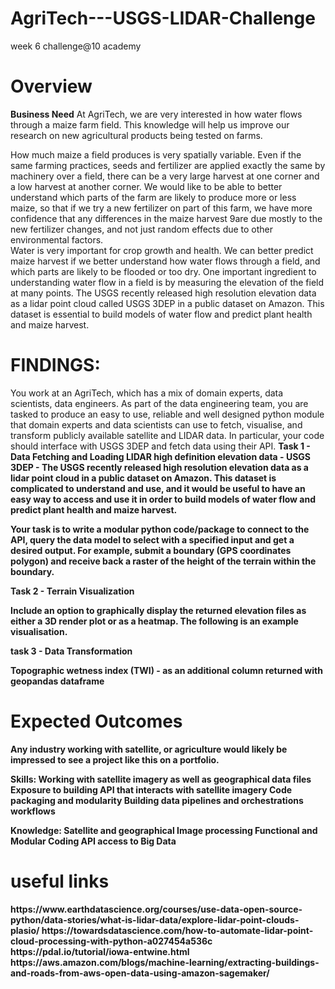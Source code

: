# AgriTech---USGS-LIDAR-Challenge
week 6 challenge@10 academy
<h1>Overview</h1>
<b>Business Need</b>
At AgriTech, we are very interested in how water flows through a maize farm field. This knowledge will help us improve our research on new agricultural products being tested on farms.

How much maize a field produces is very spatially variable. Even if the same farming practices, seeds and fertilizer are applied exactly the same by machinery over a field, there can be a very large harvest at one corner and a low harvest at another corner.  We would like to be able to better understand which parts of the farm are likely to produce more or less maize, so that if we try a new fertilizer on part of this farm, we have more confidence that any differences in the maize harvest 9are due mostly to the new fertilizer changes, and not just random effects due to other environmental factors.  
Water is very important for crop growth and health.  We can better predict maize harvest if we better understand how water flows through a field, and which parts are likely to be flooded or too dry. One important ingredient to understanding water flow in a field is by measuring the elevation of the field at many points. The USGS recently released high resolution elevation data as a lidar point cloud called USGS 3DEP in a public dataset on Amazon. This dataset is essential to build models of water flow and predict plant health and maize harvest. 

<h1>FINDINGS:</h1>

You work at an AgriTech, which has a mix of domain experts, data scientists, data engineers. As part of the data engineering team, you are tasked to produce an easy to use, reliable and well designed python module that domain experts and data scientists can use to fetch, visualise, and transform publicly available satellite and LIDAR data. In particular, your code should interface with USGS 3DEP and fetch data using their API.
<b>Task 1 - Data Fetching and Loading<b/>
LIDAR high definition elevation data - USGS 3DEP - The USGS recently released high resolution elevation data as a lidar point cloud in a public dataset on Amazon. This dataset is complicated to understand and use, and it would be useful to have an easy way to access and use it in order to build models of water flow and predict plant health and maize harvest. 

Your task is to write a modular python code/package to connect to the API, query the data model to select with  a specified input and get a desired output. For example, submit a boundary (GPS coordinates polygon) and receive back a raster of the height of the terrain within the boundary. 

<b>Task 2 - Terrain Visualization</b>
	
Include an option to graphically display the returned elevation files as either a 3D render plot or as a heatmap. The following is an example visualisation.

<b>task 3 - Data Transformation </b>

Topographic wetness index (TWI) - as an additional column returned with geopandas dataframe

<h1>Expected Outcomes</h1>
Any industry working with satellite, or agriculture would likely be impressed to see a project like this on a portfolio.

<b>Skills:</b>
Working with satellite imagery as well as geographical data files
Exposure to building API that interacts with satellite imagery
Code packaging and modularity
Building data pipelines and orchestrations workflows


<b>Knowledge:</b>
Satellite and geographical Image processing 
Functional and Modular Coding
API access to Big Data

<h1> useful links </h1>
https://www.earthdatascience.org/courses/use-data-open-source-python/data-stories/what-is-lidar-data/explore-lidar-point-clouds-plasio/
https://towardsdatascience.com/how-to-automate-lidar-point-cloud-processing-with-python-a027454a536c
https://pdal.io/tutorial/iowa-entwine.html
	https://aws.amazon.com/blogs/machine-learning/extracting-buildings-and-roads-from-aws-open-data-using-amazon-sagemaker/
